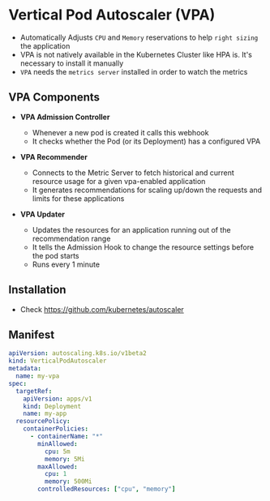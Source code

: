 # Vertical Pod Autoscaler (VPA)

- Automatically Adjusts `CPU` and `Memory` reservations to help `right sizing` the application
- VPA is not natively available in the Kubernetes Cluster like HPA is. It's necessary to install it manually
- `VPA` needs the `metrics server` installed in order to watch the metrics

## VPA Components

- **VPA Admission Controller**
  - Whenever a new pod is created it calls this webhook
  - It checks whether the Pod (or its Deployment) has a configured VPA

- **VPA Recommender**
  - Connects to the Metric Server to fetch historical and current resource usage for a given vpa-enabled application
  - It generates recommendations for scaling up/down the requests and limits for these applications

- **VPA Updater**
  - Updates the resources for an application running out of the recommendation range
  - It tells the Admission Hook to change the resource settings before the pod starts
  - Runs every 1 minute

## Installation

- Check <https://github.com/kubernetes/autoscaler>

## Manifest

```yaml
apiVersion: autoscaling.k8s.io/v1beta2
kind: VerticalPodAutoscaler
metadata:
  name: my-vpa
spec:
  targetRef:
    apiVersion: apps/v1
    kind: Deployment
    name: my-app
  resourcePolicy:
    containerPolicies:
      - containerName: "*"
        minAllowed:
          cpu: 5m
          memory: 5Mi
        maxAllowed:
          cpu: 1
          memory: 500Mi
        controlledResources: ["cpu", "memory"]
```
